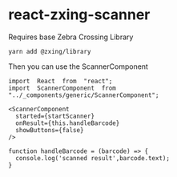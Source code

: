 # react-zxing-scanner

Requires base Zebra Crossing Library

    yarn add @zxing/library

Then you can use the ScannerComponent

    import  React  from  "react";
    import  ScannerComponent  from "../_components/generic/ScannerComponent";

    <ScannerComponent
      started={startScanner}
      onResult={this.handleBarcode}
      showButtons={false}
    />

    function handleBarcode = (barcode) => {
      console.log('scanned result',barcode.text);
    }